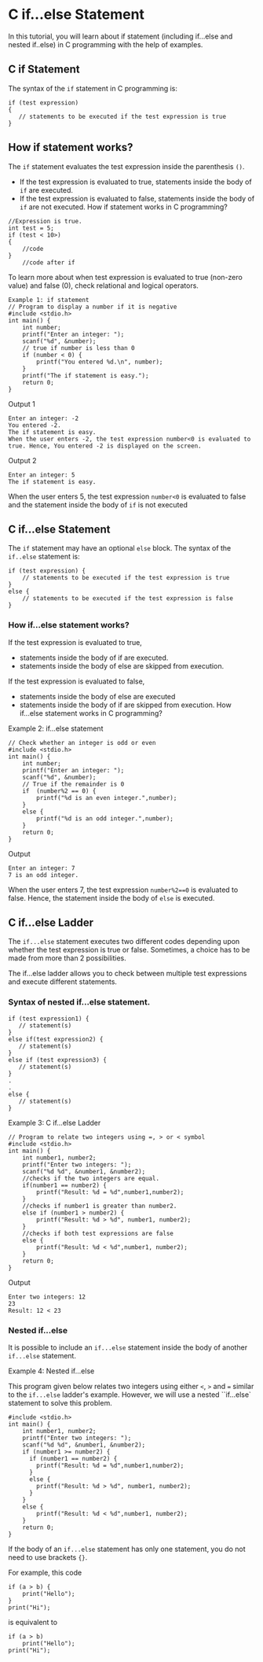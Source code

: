# C if...else Statement

In this tutorial, you will learn about if statement (including if...else and nested if..else) in C programming with the help of examples.

## C if Statement

The syntax of the `if` statement in C programming is:

```
if (test expression) 
{
   // statements to be executed if the test expression is true
}
```

## How if statement works?

The `if` statement evaluates the test expression inside the parenthesis `()`.

* If the test expression is evaluated to true, statements inside the body of `if` are executed.
* If the test expression is evaluated to false, statements inside the body of `if` are not executed.
How if statement works in C programming?

```
//Expression is true.
int test = 5;
if (test < 10>)
{
    //code
}
    //code after if
```

To learn more about when test expression is evaluated to true (non-zero value) and false (0), check relational and logical operators.

```
Example 1: if statement
// Program to display a number if it is negative
#include <stdio.h>
int main() {
    int number;
    printf("Enter an integer: ");
    scanf("%d", &number);
    // true if number is less than 0
    if (number < 0) {
        printf("You entered %d.\n", number);
    }
    printf("The if statement is easy.");
    return 0;
}
```
Output 1
```
Enter an integer: -2
You entered -2.
The if statement is easy.
When the user enters -2, the test expression number<0 is evaluated to true. Hence, You entered -2 is displayed on the screen.
```
Output 2
```
Enter an integer: 5
The if statement is easy.
```

When the user enters 5, the test expression `number<0` is evaluated to false and the statement inside the body of `if` is not executed

## C if...else Statement

The `if` statement may have an optional `else` block. The syntax of the `if..else` statement is:

```
if (test expression) {
    // statements to be executed if the test expression is true
}
else {
    // statements to be executed if the test expression is false
}
```

### How if...else statement works?

If the test expression is evaluated to true,

* statements inside the body of if are executed.
* statements inside the body of else are skipped from execution.

If the test expression is evaluated to false,

* statements inside the body of else are executed
* statements inside the body of if are skipped from execution.
How if...else statement works in C programming?

Example 2: if...else statement
```
// Check whether an integer is odd or even
#include <stdio.h>
int main() {
    int number;
    printf("Enter an integer: ");
    scanf("%d", &number);
    // True if the remainder is 0
    if  (number%2 == 0) {
        printf("%d is an even integer.",number);
    }
    else {
        printf("%d is an odd integer.",number);
    }
    return 0;
}
```
Output
```
Enter an integer: 7
7 is an odd integer.
```

When the user enters 7, the test expression `number%2==0` is evaluated to false. Hence, the statement inside the body of `else` is executed.

## C if...else Ladder

The `if...else` statement executes two different codes depending upon whether the test expression is true or false. Sometimes, a choice has to be made from more than 2 possibilities.

The if...else ladder allows you to check between multiple test expressions and execute different statements.

### Syntax of nested if...else statement.

```
if (test expression1) {
   // statement(s)
}
else if(test expression2) {
   // statement(s)
}
else if (test expression3) {
   // statement(s)
}
.
.
else {
   // statement(s)
}
```

Example 3: C if...else Ladder
```
// Program to relate two integers using =, > or < symbol
#include <stdio.h>
int main() {
    int number1, number2;
    printf("Enter two integers: ");
    scanf("%d %d", &number1, &number2);
    //checks if the two integers are equal.
    if(number1 == number2) {
        printf("Result: %d = %d",number1,number2);
    }
    //checks if number1 is greater than number2.
    else if (number1 > number2) {
        printf("Result: %d > %d", number1, number2);
    }
    //checks if both test expressions are false
    else {
        printf("Result: %d < %d",number1, number2);
    }
    return 0;
}
```
Output
```
Enter two integers: 12
23
Result: 12 < 23
```

### Nested if...else

It is possible to include an `if...else` statement inside the body of another `if...else` statement.

Example 4: Nested if...else

This program given below relates two integers using either `<`, `>` and `=` similar to the `if...else` ladder's example. However, we will use a nested ``if...else` statement to solve this problem.
```
#include <stdio.h>
int main() {
    int number1, number2;
    printf("Enter two integers: ");
    scanf("%d %d", &number1, &number2);
    if (number1 >= number2) {
      if (number1 == number2) {
        printf("Result: %d = %d",number1,number2);
      }
      else {
        printf("Result: %d > %d", number1, number2);
      }
    }
    else {
        printf("Result: %d < %d",number1, number2);
    }
    return 0;
}
```
If the body of an `if...else` statement has only one statement, you do not need to use brackets `{}`.

For example, this code

```
if (a > b) {
    print("Hello");
}
print("Hi");
```
is equivalent to
```
if (a > b)
    print("Hello");
print("Hi");
```
